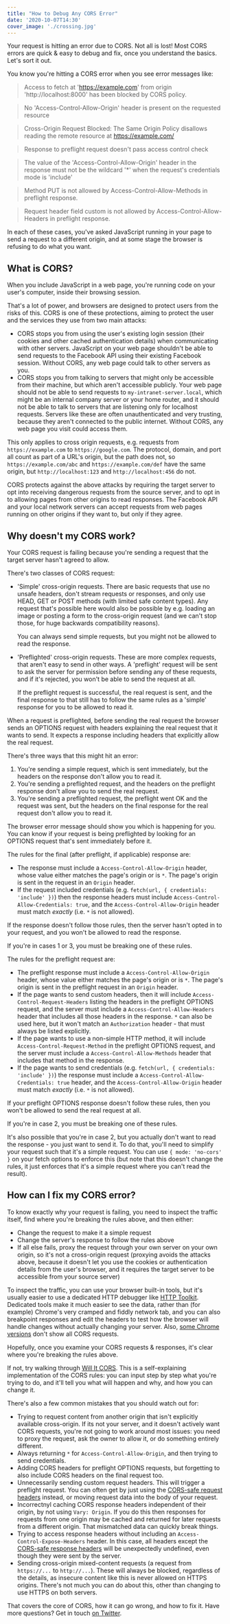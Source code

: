 ```yaml
---
title: "How to Debug Any CORS Error"
date: '2020-10-07T14:30'
cover_image: './crossing.jpg'
---
```


Your request is hitting an error due to CORS. Not all is lost! Most CORS errors are quick & easy to debug and fix, once you understand the basics. Let's sort it out.

You know you're hitting a CORS error when you see error messages like:

> Access to fetch at 'https://example.com' from origin 'http://localhost:8000' has been blocked by CORS policy.

> No 'Access-Control-Allow-Origin' header is present on the requested resource

> Cross-Origin Request Blocked: The Same Origin Policy disallows reading the remote resource at https://example.com/

> Response to preflight request doesn't pass access control check

> The value of the 'Access-Control-Allow-Origin' header in the response must not be the wildcard '*' when the request's credentials mode is 'include'

> Method PUT is not allowed by Access-Control-Allow-Methods in preflight response.

> Request header field custom is not allowed by Access-Control-Allow-Headers in preflight response.

In each of these cases, you've asked JavaScript running in your page to send a request to a different origin, and at some stage the browser is refusing to do what you want.

## What is CORS?

When you include JavaScript in a web page, you're running code on your user's computer, inside their browsing session.

That's a lot of power, and browsers are designed to protect users from the risks of this. CORS is one of these protections, aiming to protect the user and the services they use from two main attacks:

* CORS stops you from using the user's existing login session (their cookies and other cached authentication details) when communicating with other servers. JavaScript on your web page shouldn't be able to send requests to the Facebook API using their existing Facebook session. Without CORS, any web page could talk to other servers as you.
* CORS stops you from talking to servers that might only be accessible from their machine, but which aren't accessible publicly. Your web page should not be able to send requests to `my-intranet-server.local`, which might be an internal company server or your home router, and it should not be able to talk to servers that are listening only for localhost requests. Servers like these are often unauthenticated and very trusting, because they aren't connected to the public internet. Without CORS, any web page you visit could access them.

This only applies to cross origin requests, e.g. requests from `https://example.com` to `https://google.com`. The protocol, domain, and port all count as part of a URL's origin, but the path does not, so `https://example.com/abc` and `https://example.com/def` have the same origin, but `http://localhost:123` and `http://localhost:456`  do not.

CORS protects against the above attacks by requiring the target server to opt into receiving dangerous requests from the source server, and to opt in to allowing pages from other origins to read responses. The Facebook API and your local network servers can accept requests from web pages running on other origins if they want to, but only if they agree.

## Why doesn't my CORS work?

Your CORS request is failing because you're sending a request that the target server hasn't agreed to allow.

There's two classes of CORS request:

* 'Simple' cross-origin requests. There are basic requests that use no unsafe headers, don't stream requests or responses, and only use HEAD, GET or POST methods (with limited safe content types). Any request that's possible here would also be possible by e.g. loading an image or posting a form to the cross-origin request (and we can't stop those, for huge backwards compatibility reasons).

  You can always send simple requests, but you might not be allowed to read the response.
* 'Preflighted' cross-origin requests. These are more complex requests, that aren't easy to send in other ways. A 'preflight' request will be sent to ask the server for permission before sending any of these requests, and if it's rejected, you won't be able to send the request at all.

  If the preflight request is successful, the real request is sent, and the final response to that still has to follow the same rules as a 'simple' response for you to be allowed to read it.

When a request is preflighted, before sending the real request the browser sends an OPTIONS request with headers explaining the real request that it wants to send. It expects a response including headers that explicitly allow the real request.

There's three ways that this might hit an error:

1. You're sending a simple request, which is sent immediately, but the headers on the response don't allow you to read it.
2. You're sending a preflighted request, and the headers on the preflight response don't allow you to send the real request.
3. You're sending a preflighted request, the preflight went OK and the request was sent, but the headers on the final response for the real request don't allow you to read it.

The browser error message should show you which is happening for you. You can know if your request is being preflighted by looking for an OPTIONS request that's sent immediately before it.

The rules for the final (after preflight, if applicable) response are:

* The response must include a `Access-Control-Allow-Origin` header, whose value either matches the page's origin or is `*`. The page's origin is sent in the request in an `Origin` header.
* If the request included credentials (e.g. `fetch(url, { credentials: 'include' })`) then the response headers must include `Access-Control-Allow-Credentials: true`, and the `Access-Control-Allow-Origin` header must match _exactly_ (i.e. `*` is not allowed).

If the response doesn't follow those rules, then the server hasn't opted in to your request, and you won't be allowed to read the response.

If you're in cases 1 or 3, you must be breaking one of these rules.

The rules for the preflight request are:

* The preflight response must include a `Access-Control-Allow-Origin` header, whose value either matches the page's origin or is `*`. The page's origin is sent in the preflight request in an `Origin` header.
* If the page wants to send custom headers, then it will include `Access-Control-Request-Headers` listing the headers in the preflight OPTIONS request, and the server must include a `Access-Control-Allow-Headers` header that includes all those headers in the response. `*` can also be used here, but it won't match an `Authorization` header - that must always be listed explicitly.
* If the page wants to use a non-simple HTTP method, it will include `Access-Control-Request-Method` in the preflight OPTIONS request, and the server must include a `Access-Control-Allow-Methods` header that includes that method in the response.
* If the page wants to send credentials (e.g. `fetch(url, { credentials: 'include' })`) the response must include a `Access-Control-Allow-Credentials: true` header, and the `Access-Control-Allow-Origin` header must match _exactly_ (i.e. `*` is not allowed).

If your preflight OPTIONS response doesn't follow these rules, then you won't be allowed to send the real request at all.

If you're in case 2, you must be breaking one of these rules.

It's also possible that you're in case 2, but you actually don't want to read the response - you just want to send it. To do that, you'll need to simplify your request such that it's a simple request. You can use `{ mode: 'no-cors' }` on your fetch options to enforce this (but note that this doesn't change the rules, it just enforces that it's a simple request where you can't read the result).

## How can I fix my CORS error?

To know exactly why your request is failing, you need to inspect the traffic itself, find where you're breaking the rules above, and then either:

* Change the request to make it a simple request
* Change the server's response to follow the rules above
* If all else fails, proxy the request through your own server on your own origin, so it's not a cross-origin request (proxying avoids the attacks above, because it doesn't let you use the cookies or authentication details from the user's browser, and it requires the target server to be accessible from your source server)

To inspect the traffic, you can use your browser built-in tools, but it's usually easier to use a dedicated HTTP debugger like [HTTP Toolkit](https://httptoolkit.tech/). Dedicated tools make it much easier to see the data, rather than (for example) Chrome's very cramped and fiddly network tab, and you can also breakpoint responses and edit the headers to test how the browser will handle changes without actually changing your server. Also, [some Chrome versions](/blog/chrome-79-doesnt-show-cors-preflight) don't show all CORS requests.

Hopefully, once you examine your CORS requests & responses, it's clear where you're breaking the rules above.

If not, try walking through [Will It CORS](https://httptoolkit.tech/will-it-cors/). This is a self-explaining implementation of the CORS rules: you can input step by step what you're trying to do, and it'll tell you what will happen and why, and how you can change it.

There's also a few common mistakes that you should watch out for:

* Trying to request content from another origin that isn't explicitly available cross-origin. If its not your server, and it doesn't actively want CORS requests, you're not going to work around most issues: you need to proxy the request, ask the owner to allow it, or do something entirely different.
* Always returning `*` for `Access-Control-Allow-Origin`, and then trying to send credentials.
* Adding CORS headers for preflight OPTIONS requests, but forgetting to also include CORS headers on the final request too.
* Unnecessarily sending custom request headers. This will trigger a preflight request. You can often get by just using the [CORS-safe request headers](https://developer.mozilla.org/en-US/docs/Glossary/CORS-safelisted_request_header) instead, or moving request data into the body of your request.
* Incorrectnyl caching CORS response headers independent of their origin, by not using `Vary: Origin`. If you do this then responses for requests from one origin may be cached and returned for later requests from a different origin. That mismatched data can quickly break things.
* Trying to access response headers without including an `Access-Control-Expose-Headers` header. In this case, all headers except the [CORS-safe response headers](https://developer.mozilla.org/en-US/docs/Glossary/CORS-safelisted_response_header) will be unexpectedly undefined, even though they were sent by the server.
* Sending cross-origin mixed-content requests (a request from `https://...` to `http://...`). These will always be blocked, regardless of the details, as insecure content like this is never allowed on HTTPS origins. There's not much you can do about this, other than changing to use HTTPS on both servers.

That covers the core of CORS, how it can go wrong, and how to fix it. Have more questions? Get in touch [on Twitter](https://twitter.com/pimterry).

